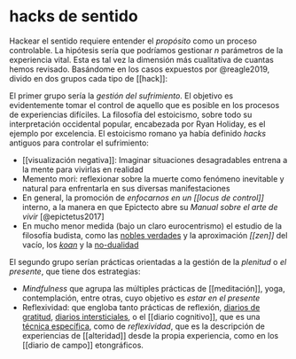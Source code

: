 # hacks de sentido
Hackear el sentido requiere entender el *propósito* como un proceso controlable. La hipótesis sería que podríamos gestionar *n* parámetros de la experiencia vital. Esta es tal vez la dimensión más cualitativa de cuantas hemos revisado.  Basándome en los casos expuestos por @reagle2019, divido en dos grupos cada tipo de [[hack]]:

El primer grupo sería la *gestión del sufrimiento*. El objetivo es evidentemente tomar el control de aquello que es posible en los procesos de experiencias difíciles. La filosofía del estoicismo, sobre todo su interpretación occidental popular, encabezada por Ryan Holiday, es el ejemplo por excelencia. El estoicismo romano ya había definido *hacks* antiguos para controlar el sufrimiento:

- [[visualización negativa]]: Imaginar situaciones desagradables entrena a la mente para vivirlas en realidad
- Memento mori: reflexionar sobre la muerte como fenómeno inevitable y natural para enfrentarla en sus diversas manifestaciones
- En general, la promoción de *enfocarnos en un [[locus de control]]* interno, a la manera en que Epictecto abre su *Manual sobre el arte de vivir* [@epictetus2017]
- En mucho menor medida (bajo un claro eurocentrismo) el estudio de la filosofía budista, como las [nobles verdades](https://es.wikipedia.org/wiki/Cuatro_nobles_verdades) y la aproximación *[[zen]]* del vacío, los [*koan*](https://es.wikipedia.org/wiki/K%C5%8Dan) y la [no-dualidad](https://es.wikipedia.org/wiki/No_dualismo)

El segundo grupo serían prácticas orientadas a la gestión de la *plenitud* o *el presente*, que tiene dos estrategias:

- *Mindfulness* que agrupa las múltiples prácticas de [[meditación]], yoga, contemplación, entre otras, cuyo objetivo es *estar en el presente*
- Reflexividad: que engloba tanto prácticas de reflexión, [diarios de gratitud](https://en.wikipedia.org/wiki/Gratitude_journal), [diarios intersticiales](https://nesslabs.com/interstitial-journaling), o el [[diario cognitivo]], que es una [técnica específica](https://betterhumans.pub/cognitive-journaling-a-systematic-method-to-overcome-negative-beliefs-119be459842c), como de *reflexividad*, que es la descripción de experiencias de [[alteridad]] desde la propia experiencia, como en los [[diario de campo]] etongráficos.